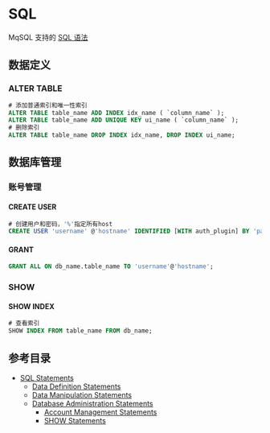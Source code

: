 # SQL

MqSQL 支持的 [SQL 语法](ttps://dev.mysql.com/doc/refman/8.0/en/sql-statements.html)

## 数据定义

### ALTER TABLE

```sql
# 添加普通索引和唯一性索引
ALTER TABLE table_name ADD INDEX idx_name ( `column_name` );
ALTER TABLE table_name ADD UNIQUE KEY ui_name ( `column_name` );
# 删除索引
ALTER TABLE table_name DROP INDEX idx_name, DROP INDEX ui_name;
```

## 数据库管理

### 账号管理

#### CREATE USER

```sql
# 创建用户和密码，'%'指定所有host
CREATE USER 'username' @'hostname' IDENTIFIED [WITH auth_plugin] BY 'password';
```

#### GRANT

```sql
GRANT ALL ON db_name.table_name TO 'username'@'hostname';
```

### SHOW

#### SHOW INDEX

```sql
# 查看索引
SHOW INDEX FROM table_name FROM db_name;
```

## 参考目录

- [SQL Statements](https://dev.mysql.com/doc/refman/8.0/en/sql-statements.html)
  - [Data Definition Statements](https://dev.mysql.com/doc/refman/8.0/en/sql-data-definition-statements.html)
  - [Data Manipulation Statements](https://dev.mysql.com/doc/refman/8.0/en/sql-data-manipulation-statements.html)
  - [Database Administration Statements](https://dev.mysql.com/doc/refman/8.0/en/sql-server-administration-statements.html)
    - [Account Management Statements](https://dev.mysql.com/doc/refman/8.0/en/account-management-statements.html)
    - [SHOW Statements](https://dev.mysql.com/doc/refman/8.0/en/show.html)
